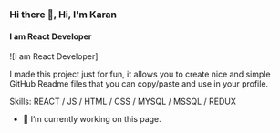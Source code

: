 ### Hi there 👋, Hi, I'm Karan
#### I am React Developer
![I am React Developer]

I made this project just for fun, it allows you to create nice and simple GitHub Readme files that you can copy/paste and use in your profile.

Skills: REACT / JS / HTML / CSS / MYSQL / MSSQL / REDUX

- 🔭 I’m currently working on this page. 




